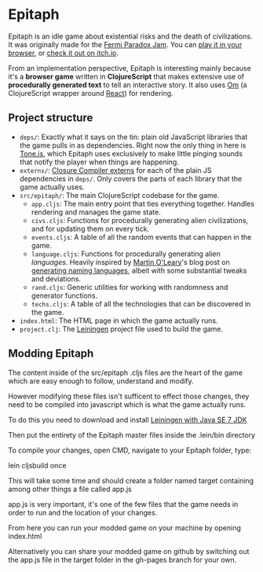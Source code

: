 # Epitaph

Epitaph is an idle game about existential risks and the death of civilizations. It was originally made for the [Fermi Paradox Jam](https://itch.io/jam/fermi-paradox-jam). You can [play it in your browser](https://mkremins.github.io/epitaph), or [check it out on itch.io](https://mkremins.itch.io/epitaph).

From an implementation perspective, Epitaph is interesting mainly because it's a **browser game** written in **ClojureScript** that makes extensive use of **procedurally generated text** to tell an interactive story. It also uses [Om](https://github.com/omcljs/om) (a ClojureScript wrapper around [React](https://facebook.github.io/react/)) for rendering.

## Project structure

* `deps/`: Exactly what it says on the tin: plain old JavaScript libraries that the game pulls in as dependencies. Right now the only thing in here is [Tone.js](https://github.com/Tonejs/Tone.js/), which Epitaph uses exclusively to make little pinging sounds that notify the player when things are happening.
* `externs/`: [Closure Compiler externs](https://developers.google.com/closure/compiler/docs/api-tutorial3) for each of the plain JS dependencies in `deps/`. Only covers the parts of each library that the game actually uses.
* `src/epitaph/`: The main ClojureScript codebase for the game.
  * `app.cljs`: The main entry point that ties everything together. Handles rendering and manages the game state.
  * `civs.cljs`: Functions for procedurally generating alien civilizations, and for updating them on every tick.
  * `events.cljs`: A table of all the random events that can happen in the game.
  * `language.cljs`: Functions for procedurally generating alien *languages*. Heavily inspired by [Martin O'Leary](http://mewo2.com/)'s blog post on [generating naming languages](http://mewo2.com/notes/naming-language/), albeit with some substantial tweaks and deviations.
  * `rand.cljs`: Generic utilities for working with randomness and generator functions.
  * `techs.cljs`: A table of all the technologies that can be discovered in the game.
* `index.html`: The HTML page in which the game actually runs.
* `project.clj`: The [Leiningen](https://github.com/technomancy/leiningen) project file used to build the game.

## Modding Epitaph

The content inside of the src/epitaph .cljs files are the heart of the game which are easy enough to follow, understand and modify.

However modifying these files isn't sufficent to effect those changes, they need to be compiled into javascript which is what the game actually runs.

To do this you need to download and install [Leiningen with Java SE 7 JDK](https://djpowell.github.io/leiningen-win-installer/)

Then put the entirety of the Epitaph master files inside the .lein/bin directory

To compile your changes, open CMD, navigate to your Epitaph folder, type:

lein cljsbuild once

This will take some time and should create a folder named target containing among other things a file called app.js

app.js is very important, it's one of the few files that the game needs in order to run and the location of your changes.

From here you can run your modded game on your machine by opening index.html

Alternatively you can share your modded game on github by switching out the app.js file in the target folder in the gh-pages branch for your own.
